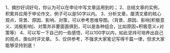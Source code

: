 1、摘抄好词好句，你认为可以在申论中写文章运用到的； 
2、总结文章的实例，积累并应用于申论作文，例子可以是50字以内。 
3、分析文章，厘清文章的核心观点，背景、原因、影响、对策，可以参考思维导图。（背景、原因、影响[积极意义、消极影响]、对策并非要面面俱到，可以是各种组合，比如原因+积极意义+对策等） 
4、可以写一下自己的一些感悟，可以100字以内，如此坚持可培养出自己的观点，类似时评文章。 
5、仅供参考，不强求大家笔记写得千篇一律，但求大家能够坚持到底！